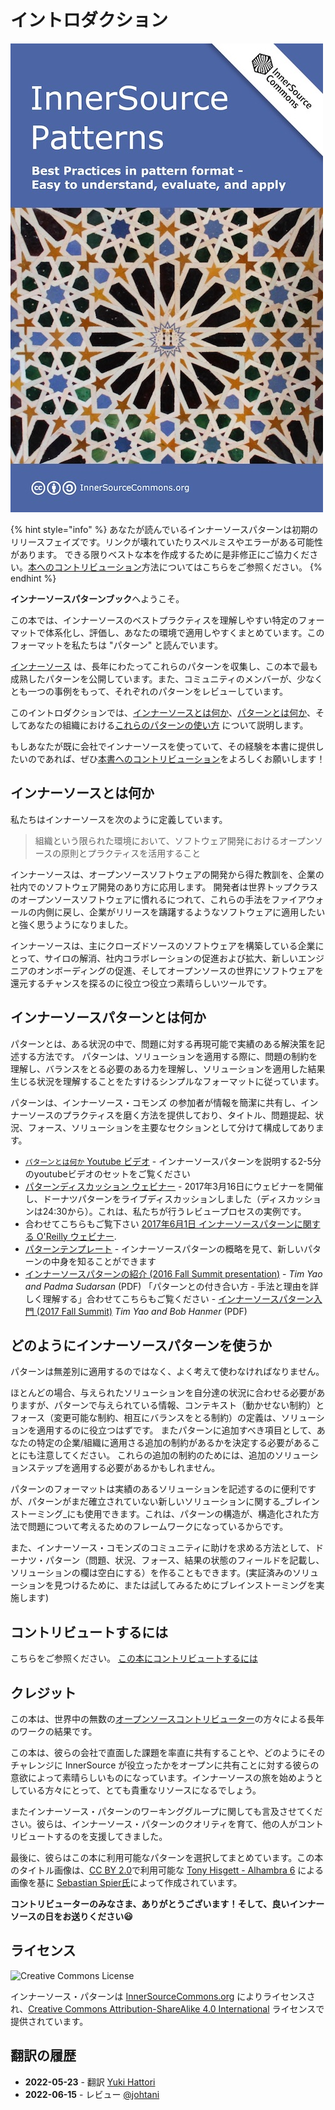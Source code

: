 # イントロダクション

![InnerSource Patterns book](../../book/innersource-patterns-book-cover.jpg)

{% hint style="info" %}
あなたが読んでいるインナーソースパターンは初期のリリースフェイズです。リンクが壊れていたりスペルミスやエラーがある可能性があります。
できる限りベストな本を作成するために是非修正にご協力ください。[本へのコントリビューション](./contribute.md)方法についてはこちらをご参照ください。
{% endhint %}

**インナーソースパターンブック**へようこそ。

この本では、インナーソースのベストプラクティスを理解しやすい特定のフォーマットで体系化し、評価し、あなたの環境で適用しやすくまとめています。このフォーマットを私たちは "パターン" と読んでいます。

[インナーソース](http://innersourcecommons.org) は、長年にわたってこれらのパターンを収集し、この本で最も成熟したパターンを公開しています。また、コミュニティのメンバーが、少なくとも一つの事例をもって、それぞれのパターンをレビューしています。

<!-- markdownlint-disable-next-line MD051 -->
このイントロダクションでは、[インナーソースとは何か](#innssutohaka)、[パターンとは何か](#innssupatntohaka)、そしてあなたの組織における[これらのパターンの使い方](#donoyouniinnssupatnwouka) について説明します。

もしあなたが既に会社でインナーソースを使っていて、その経験を本書に提供したいのであれば、ぜひ[本書へのコントリビューション](./contribute.md)をよろしくお願いします！

## インナーソースとは何か

私たちはインナーソースを次のように定義しています。

> 組織という限られた環境において、ソフトウェア開発におけるオープンソースの原則とプラクティスを活用すること

インナーソースは、オープンソースソフトウェアの開発から得た教訓を、企業の社内でのソフトウェア開発のあり方に応用します。 開発者は世界トップクラスのオープンソースソフトウェアに慣れるにつれて、これらの手法をファイアウォールの内側に戻し、企業がリリースを躊躇するようなソフトウェアに適用したいと強く思うようになりました。

インナーソースは、主にクローズドソースのソフトウェアを構築している企業にとって、サイロの解消、社内コラボレーションの促進および拡大、新しいエンジニアのオンボーディングの促進、そしてオープンソースの世界にソフトウェアを還元するチャンスを探るのに役立つ役立つ素晴らしいツールです。

## インナーソースパターンとは何か

パターンとは、ある状況の中で、問題に対する再現可能で実績のある解決策を記述する方法です。
パターンは、ソリューションを適用する際に、問題の制約を理解し、バランスをとる必要のある力を理解し、ソリューションを適用した結果生じる状況を理解することをたすけるシンプルなフォーマットに従っています。

パターンは、インナーソース・コモンズ の参加者が情報を簡潔に共有し、インナーソースのプラクティスを磨く方法を提供しており、タイトル、問題提起、状況、フォース、ソリューションを主要なセクションとして分けて構成してあります。

* [`パターンとは何か` Youtube ビデオ](http://bit.ly/innersource\_patterns\_videos) - インナーソースパターンを説明する2-5分のyoutubeビデオのセットをご覧ください
* [パターンディスカッション ウェビナー](https://youtu.be/i-0IVhfRVFU) - 2017年3月16日にウェビナーを開催し、ドーナツパターンをライブディスカッションしました（ディスカッションは24:30から）。これは、私たちが行うレビュープロセスの実例です。
* 合わせてこちらもご覧下さい [2017年6月1日 インナーソースパターンに関する O'Reilly ウェビナー](http://www.oreilly.com/pub/e/3884).
* [パターンテンプレート](../../meta/pattern-template.md) - インナーソースパターンの概略を見て、新しいパターンの中身を知ることができます
* [インナーソースパターンの紹介 (2016 Fall Summit presentation)](https://drive.google.com/open?id=0B7\_9iQb93uBQbnlkdHNuUGhpTXc) - _Tim Yao and Padma Sudarsan_ (PDF) 「パターンとの付き合い方 - 手法と理由を詳しく理解する」合わせてこちらもご覧ください - [インナーソースパターン入門 (2017 Fall Summit)](https://drive.google.com/open?id=0B7\_9iQb93uBQWmYwMFpyaGh4OFU) _Tim Yao and Bob Hanmer_ (PDF)

## どのようにインナーソースパターンを使うか

パターンは無差別に適用するのではなく、よく考えて使わなければなりません。

ほとんどの場合、与えられたソリューションを自分達の状況に合わせる必要がありますが、パターンで与えられている情報、コンテキスト（動かせない制約）とフォース（変更可能な制約、相互にバランスをとる制約）の定義は、ソリューションを適用するのに役立つはずです。 またパターンに追加すべき項目として、あなたの特定の企業/組織に適用さる追加の制約があるかを決定する必要があることにも注意してください。
これらの追加の制約のためには、追加のソリューションステップを適用する必要があるかもしれません。

パターンのフォーマットは実績のあるソリューションを記述するのに便利ですが、パターンがまだ確立されていない新しいソリューションに関する_ブレインストーミング_にも使用できます。これは、パターンの構造が、構造化された方法で問題について考えるためのフレームワークになっているからです。

また、インナーソース・コモンズのコミュニティに助けを求める方法として、ドーナツ・パターン（問題、状況、フォース、結果の状態のフィールドを記載し、ソリューションの欄は空白にする）を作ることもできます。(実証済みのソリューションを見つけるために、または試してみるためにブレインストーミングを実施します)

## コントリビュートするには

こちらをご参照ください。
[この本にコントリビュートするには](./contribute.md)

## クレジット

この本は、世界中の無数の[オープンソースコントリビューター](https://github.com/InnerSourceCommons/InnerSourcePatterns/graphs/contributors)の方々による長年のワークの結果です。

この本は、彼らの会社で直面した課題を率直に共有することや、どのようにそのチャレンジに InnerSource が役立ったかをオープンに共有ことに対する彼らの意欲によって素晴らしいものになっています。インナーソースの旅を始めようとしている方々にとって、とても貴重なリソースになるでしょう。

またインナーソース・パターンのワーキンググループに関しても言及させてください。彼らは、インナーソース・パターンのクオリティを育て、他の人がコントリビュートするのを支援してきました。

最後に、彼らはこの本に利用可能なパターンを選択してまとめています。この本のタイトル画像は、[CC BY 2.0](https://creativecommons.org/licenses/by/2.0/)で利用可能な [Tony Hisgett - Alhambra 6](https://www.flickr.com/photos/hisgett/29345405788/) による画像を基に [Sebastian Spier氏](https://spier.hu)によって作成されています。

**コントリビューターのみなさま、ありがとうございます！そして、良いインナーソースの日をお送りください😃**

## ライセンス

![Creative Commons License](https://i.creativecommons.org/l/by-sa/4.0/88x31.png)

インナーソース・パターンは [InnerSourceCommons.org](http://innersourcecommons.org) によりライセンスされ、[Creative Commons Attribution-ShareAlike 4.0 International](http://creativecommons.org/licenses/by-sa/4.0/) ライセンスで提供されています。

## 翻訳の履歴

- **2022-05-23** - 翻訳 [Yuki Hattori](https://github.com/yuhattor)
- **2022-06-15** - レビュー [@johtani](https://github.com/johtani)
